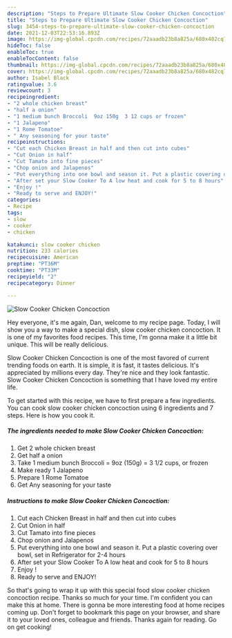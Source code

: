 ```yaml
---
description: "Steps to Prepare Ultimate Slow Cooker Chicken Concoction"
title: "Steps to Prepare Ultimate Slow Cooker Chicken Concoction"
slug: 3454-steps-to-prepare-ultimate-slow-cooker-chicken-concoction
date: 2021-12-03T22:53:16.893Z
image: https://img-global.cpcdn.com/recipes/72aaadb23b8a825a/680x482cq70/slow-cooker-chicken-concoction-recipe-main-photo.jpg
hideToc: false
enableToc: true
enableTocContent: false
thumbnail: https://img-global.cpcdn.com/recipes/72aaadb23b8a825a/680x482cq70/slow-cooker-chicken-concoction-recipe-main-photo.jpg
cover: https://img-global.cpcdn.com/recipes/72aaadb23b8a825a/680x482cq70/slow-cooker-chicken-concoction-recipe-main-photo.jpg
author: Isabel Black
ratingvalue: 3.6
reviewcount: 3
recipeingredient:
- "2 whole chicken breast"
- "half a onion"
- "1 medium bunch Broccoli  9oz 150g  3 12 cups or frozen"
- "1 Jalapeno"
- "1 Rome Tomatoe"
- " Any seasoning for your taste"
recipeinstructions:
- "Cut each Chicken Breast in half and then cut into cubes"
- "Cut Onion in half"
- "Cut Tamato into fine pieces"
- "Chop onion and Jalapenos"
- "Put everything into one bowl and season it. Put a plastic covering over bowl, set in Refrigerator for 2-4 hours"
- "After set your Slow Cooker To A low heat and cook for 5 to 8 hours"
- "Enjoy !"
- "Ready to serve and ENJOY!"
categories:
- Recipe
tags:
- slow
- cooker
- chicken

katakunci: slow cooker chicken 
nutrition: 233 calories
recipecuisine: American
preptime: "PT36M"
cooktime: "PT33M"
recipeyield: "2"
recipecategory: Dinner

---
```



![Slow Cooker Chicken Concoction](https://img-global.cpcdn.com/recipes/72aaadb23b8a825a/680x482cq70/slow-cooker-chicken-concoction-recipe-main-photo.jpg)

Hey everyone, it's me again, Dan, welcome to my recipe page. Today, I will show you a way to make a special dish, slow cooker chicken concoction. It is one of my favorites food recipes. This time, I'm gonna make it a little bit unique. This will be really delicious.

Slow Cooker Chicken Concoction is one of the most favored of current trending foods on earth. It is simple, it is fast, it tastes delicious. It's appreciated by millions every day. They're nice and they look fantastic. Slow Cooker Chicken Concoction is something that I have loved my entire life.




To get started with this recipe, we have to first prepare a few ingredients. You can cook slow cooker chicken concoction using 6 ingredients and 7 steps. Here is how you cook it.

<!--inarticleads1-->

##### The ingredients needed to make Slow Cooker Chicken Concoction:

1. Get 2 whole chicken breast
1. Get half a onion
1. Take 1 medium bunch Broccoli = 9oz (150g) = 3 1/2 cups, or frozen
1. Make ready 1 Jalapeno
1. Prepare 1 Rome Tomatoe
1. Get  Any seasoning for your taste




<!--inarticleads2-->

##### Instructions to make Slow Cooker Chicken Concoction:

1. Cut each Chicken Breast in half and then cut into cubes
1. Cut Onion in half
1. Cut Tamato into fine pieces
1. Chop onion and Jalapenos
1. Put everything into one bowl and season it. Put a plastic covering over bowl, set in Refrigerator for 2-4 hours
1. After set your Slow Cooker To A low heat and cook for 5 to 8 hours
1. Enjoy !
1. Ready to serve and ENJOY!



So that's going to wrap it up with this special food slow cooker chicken concoction recipe. Thanks so much for your time. I'm confident you can make this at home. There is gonna be more interesting food at home recipes coming up. Don't forget to bookmark this page on your browser, and share it to your loved ones, colleague and friends. Thanks again for reading. Go on get cooking!
